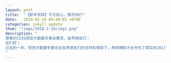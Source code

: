 ```yaml
---
layout: post
title:  "【新年贺辞】不忘初心，携手同行"
date:   2018-02-10 09:40:02 +0700
categories: jekyll update
thum: "/imgs/2018-2-10/img1.png"
description: "
尊敬的CSIG视觉大数据专委会委员、各界朋友们：
您们好！
过去的一年，视觉大数据专委会在各界朋友们的支持和帮助下，用拼搏和汗水书写了厚实的2017。在这辞旧迎新的美好时刻，请允许我们代表视觉大数据专委会向全体委员和长期关心支持专委会事业发展的社会各界人士，致以最深情的感谢，并送上最诚挚的祝福——新年好！2017年5月5日，在中国图象图形学学会、图像视频大数据产业技术创新战略联盟等科研机构、院校、相关企业和社会各界人士的帮助和支持下，CSIG视觉大数据专委会在北京正式成立。
"
---
```


<script>
(function(){
	if(window.event)
  		window.event.returnValue = false;
	window.location.href='http://mp.weixin.qq.com/s/gvUILwOdj3Xt789GFFMaig';
})();
</script>
